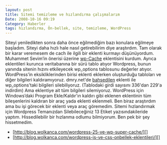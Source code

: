```yaml
---
layout: post
title: Sitemi temizleme ve hızlandırma çalışmalarım
Date: 2008-10-16 09:19
Category: Haberler
tags: hızlandırma, Ön-bellek, site, temizleme, WordPress
---
```


Siteyi yeniledikten sonra daha önce eğilmediğim bazı konulara eğilmeye
başladım. Siteyi daha hızlı hale nasıl getirebilirim diye araştırdım.
Tam olarak bir karar veremesem de cach ile ilgili bir eklenti kurmayı
düşünüyordum. Muhammet Sevim’in önerisi üzerine [wp-Cache][] eklentisini
kurdum. Ayrıca eklentileri kurunca veritabanına bir sürü tablo atıyor
Wordpress, bunun yanında sitenin hızını etkileyecek wp_options
tablosunu değerler atıyor. WordPress’in eksikliklerinden birisi eklenti
eklerken oluşturduğu tabloları ve diğer bilgileri kaldıramıyoruz.
dmry.net'de [bahsedilen][] eklenti ile wp_options’taki bilgileri
silebiliyoruz. (Tablodaki girdi sayısını 336'dan 229'a indirdim) Ama
eklentiye ait tüm bilgileri silemiyoruz. WordPress için Windows’daki
Program Ekle/Kaldır’ın kaldırı gibi eklenen eklentinin tüm bileşenlerini
kaldıran bir araç yada eklenti eklenmeli. Ben biraz araştırdım ama bu
işi görecek bir eklenti veya araç göremedim. Sitemi hızlandırmak için
Wordpress Temanızdan Silebileceğiniz 13 Etiket yazısındakileride
yaptım. Hissedilebilir bir hızlanma odlumu bilmiyorum. Ben pek bir şey
hissetmedim.

-   [http://blog.wolkanca.com/wordpress-25-ve-wp-super-cache/][]
-   [http://blog.wolkanca.com/wordpress-js-ve-css-onbellek-eklentileri/][]

  [wp-Cache]: http://wordpress.org/extend/plugins/wp-cache/
  [bahsedilen]: http://www.dmry.net/wordpress-blogunuzdaki-gereksiz-ayar-verilerini-silin
  [http://blog.wolkanca.com/wordpress-25-ve-wp-super-cache/]: http://blog.wolkanca.com/wordpress-25-ve-wp-super-cache/
  [http://blog.wolkanca.com/wordpress-js-ve-css-onbellek-eklentileri/]: http://blog.wolkanca.com/wordpress-js-ve-css-onbellek-eklentileri/
